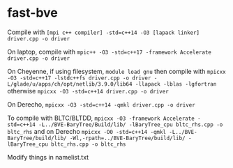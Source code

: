 # fast-bve

Compile with `[mpi c++ compiler] -std=c++14 -O3 [lapack linker] driver.cpp -o driver`

On laptop, compile with `mpic++ -O3 -std=c++17 -framework Accelerate driver.cpp -o driver`

On Cheyenne, if using filesystem,
`module load gnu`
then compile with
`mpicxx -O3 -std=c++17 -lstdc++fs driver.cpp -o driver -L/glade/u/apps/ch/opt/netlib/3.9.0/lib64 -llapack -lblas -lgfortran`
otherwise
`mpicxx -O3 -std=c++14 driver.cpp -o driver`

On Derecho,
`mpicxx -O3 -std=c++14 -qmkl driver.cpp -o driver`

To compile with BLTC/BLTDD,
`mpicxx -O3 -framework Accelerate -std=c++14 -L../BVE-BaryTree/Build/lib/ -lBaryTree_cpu bltc_rhs.cpp -o bltc_rhs`
and on Derecho
`mpicxx -O0 -std=c++14 -qmkl -L../BVE-BaryTree/build/lib/ -Wl,-rpath=../BVE-BaryTree/build/lib/ -lBaryTree_cpu bltc_rhs.cpp -o bltc_rhs`

Modify things in namelist.txt
